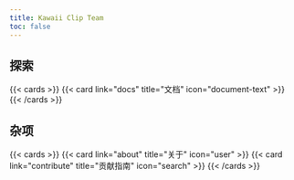 ```yaml
---
title: Kawaii Clip Team
toc: false
---
```


## 探索

{{< cards >}}
  {{< card link="docs" title="文档" icon="document-text" >}}
{{< /cards >}}

## 杂项

{{< cards >}}
  {{< card link="about" title="关于" icon="user" >}}
  {{< card link="contribute" title="贡献指南" icon="search" >}}
{{< /cards >}}
